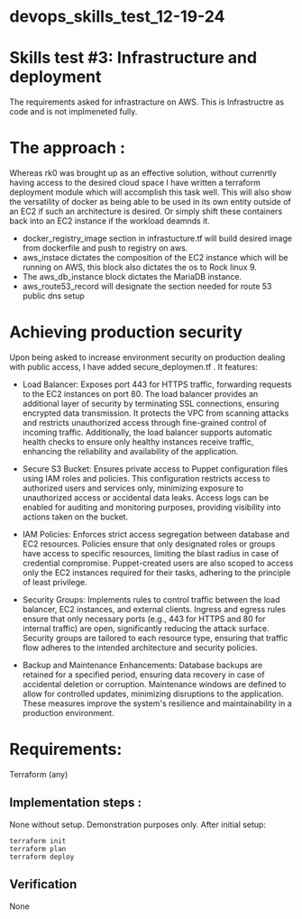 # devops_skills_test_12-19-24

# Skills test #3: Infrastructure and deployment 

The requirements asked for infrastracture on AWS. This is Infrastructre as code and is not implmeneted fully. 


# The approach :
Whereas rk0 was brought up as an effective solution, without currenrtly having access to the desired cloud space I have written a terraform deployment module which will accomplish this task well. This will also show the versatility of docker as being able to be used in its own entity outside of an EC2 if such an architecture is desired. Or simply shift these containers back into an EC2 instance if the workload deamnds it. 

  - docker_registry_image section in infrastucture.tf will build desired image from dockerfile and push to registry on aws. 
  - aws_instace dictates the composition of the EC2 instance which will be running on AWS, this block also dictates the os to Rock linux 9. 
  - The aws_db_instance block dictates the MariaDB instance.  
  - aws_route53_record will designate the section needed for route 53 public dns setup 


# Achieving production security 
Upon being asked to increase environment security on production dealing with public access, I have added secure_deploymen.tf  . It features:



  - Load Balancer: Exposes port 443 for HTTPS traffic, forwarding requests to the EC2 instances on port 80. The load balancer provides an additional layer of security by terminating SSL connections, ensuring encrypted data transmission. It protects the VPC from scanning attacks and restricts unauthorized access through fine-grained control of incoming traffic. Additionally, the load balancer supports automatic health checks to ensure only healthy instances receive traffic, enhancing the reliability and availability of the application.

  - Secure S3 Bucket: Ensures private access to Puppet configuration files using IAM roles and policies. This configuration restricts access to authorized users and services only, minimizing exposure to unauthorized access or accidental data leaks. Access logs can be enabled for auditing and monitoring purposes, providing visibility into actions taken on the bucket.

  - IAM Policies: Enforces strict access segregation between database and EC2 resources. Policies ensure that only designated roles or groups have access to specific resources, limiting the blast radius in case of credential compromise. Puppet-created users are also scoped to access only the EC2 instances required for their tasks, adhering to the principle of least privilege.

  - Security Groups: Implements rules to control traffic between the load balancer, EC2 instances, and external clients. Ingress and egress rules ensure that only necessary ports (e.g., 443 for HTTPS and 80 for internal traffic) are open, significantly reducing the attack surface. Security groups are tailored to each resource type, ensuring that traffic flow adheres to the intended architecture and security policies.

  - Backup and Maintenance Enhancements: Database backups are retained for a specified period, ensuring data recovery in case of accidental deletion or corruption. Maintenance windows are defined to allow for controlled updates, minimizing disruptions to the application. These measures improve the system's resilience and maintainability in a production environment.

# Requirements: 

Terraform (any)

## Implementation steps :
  None without setup. Demonstration purposes only. After initial setup: 

  ```
  terraform init
  terraform plan 
  terraform deploy 
  ```



## Verification
None